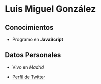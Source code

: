 # Luis Miguel González

## Conocimientos

- Programo en **JavaScript**

## Datos Personales

- Vivo en _Madrid_

- [Perfil de Twitter](https://twitter.com/luismiaranda)